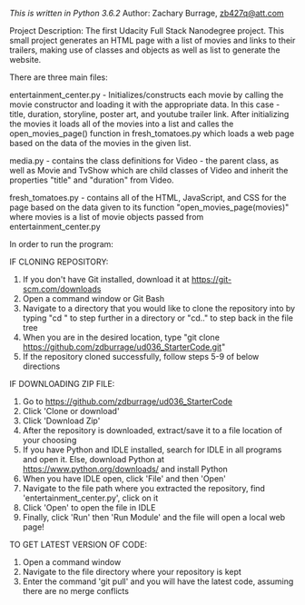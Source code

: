 *This is written in Python 3.6.2*
Author: Zachary Burrage, zb427q@att.com

Project Description: The first Udacity Full Stack Nanodegree project. This small project generates an HTML page with a list of movies and links to their trailers, making use of classes and objects as well as list to generate the website.

There are three main files:

entertainment_center.py - Initializes/constructs each movie by calling the movie constructor and loading it with the appropriate data. In this case - title, duration, storyline, poster art, and youtube trailer link. After initializing the movies it loads all of the movies into a list and calles the open_movies_page() function in fresh_tomatoes.py which loads a web page based on the data of the movies in the given list.

media.py - contains the class definitions for Video - the parent class, as well as Movie and TvShow which are child classes of Video and inherit the properties "title" and "duration" from Video.

fresh_tomatoes.py - contains all of the HTML, JavaScript, and CSS for the page based on the data given to its function "open_movies_page(movies)" where movies is a list of movie objects passed from entertainment_center.py

In order to run the program:

IF CLONING REPOSITORY:
1. If you don't have Git installed, download it at https://git-scm.com/downloads
2. Open a command window or Git Bash
3. Navigate to a directory that you would like to clone the repository into by typing "cd <File Location>" to step further in a directory or "cd.." to step back in the file tree
4. When you are in the desired location, type "git clone https://github.com/zdburrage/ud036_StarterCode.git"
5. If the repository cloned successfully, follow steps 5-9 of below directions

IF DOWNLOADING ZIP FILE:
1. Go to https://github.com/zdburrage/ud036_StarterCode
2. Click 'Clone or download'
3. Click 'Download Zip'
4. After the repository is downloaded, extract/save it to a file location of your choosing
5. If you have Python and IDLE installed, search for IDLE in all programs and open it. Else, download Python at https://www.python.org/downloads/ and install Python
6. When you have IDLE open, click 'File' and then 'Open'
7. Navigate to the file path where you extracted the repository, find 'entertainment_center.py', click on it
8. Click 'Open' to open the file in IDLE
9. Finally, click 'Run' then 'Run Module' and the file will open a local web page!

TO GET LATEST VERSION OF CODE:
1. Open a command window
2. Navigate to the file directory where your repository is kept
3. Enter the command 'git pull' and you will have the latest code, assuming there are no merge conflicts



